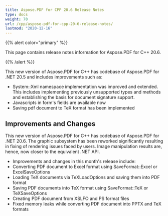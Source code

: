 ```yaml
---
title: Aspose.PDF for CPP 20.6 Release Notes
type: docs
weight: 70
url: /cpp/aspose-pdf-for-cpp-20-6-release-notes/
lastmod: "2020-12-16"
---
```


{{% alert color="primary" %}}

This page contains release notes information for Aspose.PDF for C++ 20.6.

{{% /alert %}}

This new version of Aspose.PDF for C++ has codebase of Aspose.PDF for .NET 20.5 and includes improvements such as:

 * System::Xml namespace implementation was improved and extended. This includes implementing previously unsupported types and methods and establishing the basis for document signature support.
 * Javascripts in form's fields are available now
 * Saving pdf document to TeX format has been implemented

## **Improvements and Changes**
This new version of Aspose.PDF for C++ has codebase of Aspose.PDF for .NET 20.6. The graphic subsystem has been reworked significantly resulting in fixing of rendering issues faced by users. Image manipulation results are, hence, now closer to the equivalent .NET API.

 * Improvements and changes in this month's release include:
 * Converting PDF document to Excel format using SaveFormat::Excel or ExcelSaveOptions
 * Loading TeX documents via TeXLoadOptions and saving them into PDF format
 * Saving PDF documents into TeX format using SaveFormat::TeX or TeXSaveOptions
 * Creating PDF document from XSLFO and PS format files
 * Fixed memory leaks while converting PDF document into PPTX and TeX formats
